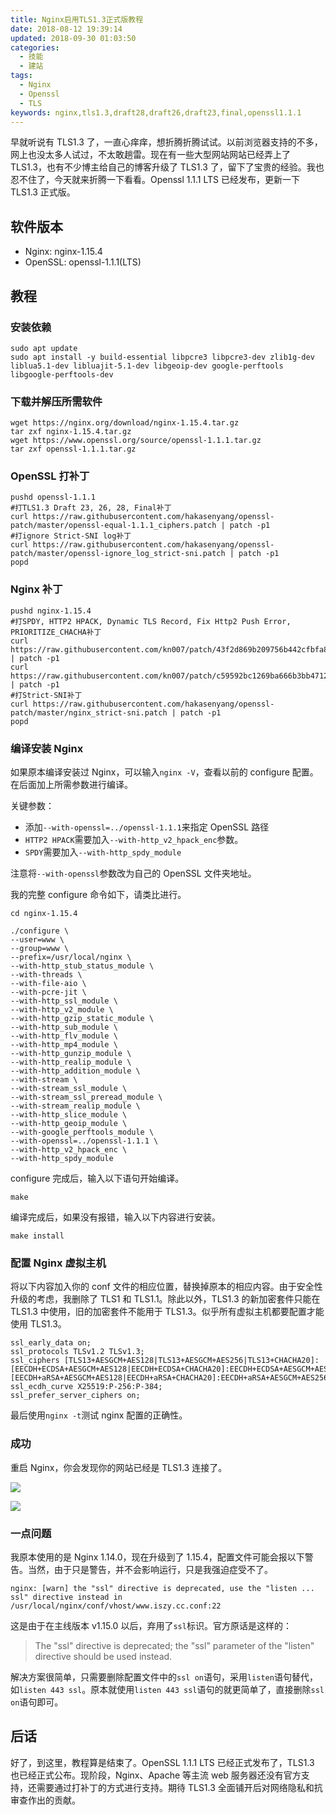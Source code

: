 ```yaml
---
title: Nginx启用TLS1.3正式版教程
date: 2018-08-12 19:39:14
updated: 2018-09-30 01:03:50
categories:
  - 技能
  - 建站
tags:
  - Nginx
  - Openssl
  - TLS
keywords: nginx,tls1.3,draft28,draft26,draft23,final,openssl1.1.1
---
```


早就听说有 TLS1.3 了，一直心痒痒，想折腾折腾试试。以前浏览器支持的不多，网上也没太多人试过，不太敢趟雷。现在有一些大型网站网站已经弄上了 TLS1.3，也有不少博主给自己的博客升级了 TLS1.3 了，留下了宝贵的经验。我也忍不住了，今天就来折腾一下看看。Openssl 1.1.1 LTS 已经发布，更新一下 TLS1.3 正式版。

<!--more-->

## 软件版本

- Nginx: nginx-1.15.4
- OpenSSL: openssl-1.1.1(LTS)

## 教程

### 安装依赖

```shell
sudo apt update
sudo apt install -y build-essential libpcre3 libpcre3-dev zlib1g-dev liblua5.1-dev libluajit-5.1-dev libgeoip-dev google-perftools libgoogle-perftools-dev
```

### 下载并解压所需软件

```shell
wget https://nginx.org/download/nginx-1.15.4.tar.gz
tar zxf nginx-1.15.4.tar.gz
wget https://www.openssl.org/source/openssl-1.1.1.tar.gz
tar zxf openssl-1.1.1.tar.gz
```

### OpenSSL 打补丁

```shell
pushd openssl-1.1.1
#打TLS1.3 Draft 23, 26, 28, Final补丁
curl https://raw.githubusercontent.com/hakasenyang/openssl-patch/master/openssl-equal-1.1.1_ciphers.patch | patch -p1
#打ignore Strict-SNI log补丁
curl https://raw.githubusercontent.com/hakasenyang/openssl-patch/master/openssl-ignore_log_strict-sni.patch | patch -p1
popd
```

### Nginx 补丁

```shell
pushd nginx-1.15.4
#打SPDY, HTTP2 HPACK, Dynamic TLS Record, Fix Http2 Push Error, PRIORITIZE_CHACHA补丁
curl https://raw.githubusercontent.com/kn007/patch/43f2d869b209756b442cfbfa861d653d993f16fe/nginx.patch | patch -p1
curl https://raw.githubusercontent.com/kn007/patch/c59592bc1269ba666b3bb471243c5212b50fd608/nginx_auto_using_PRIORITIZE_CHACHA.patch | patch -p1
#打Strict-SNI补丁
curl https://raw.githubusercontent.com/hakasenyang/openssl-patch/master/nginx_strict-sni.patch | patch -p1
popd
```

### 编译安装 Nginx

如果原本编译安装过 Nginx，可以输入`nginx -V`，查看以前的 configure 配置。在后面加上所需参数进行编译。

关键参数：

- 添加`--with-openssl=../openssl-1.1.1`来指定 OpenSSL 路径
- `HTTP2 HPACK`需要加入`--with-http_v2_hpack_enc`参数。
- `SPDY`需要加入`--with-http_spdy_module`

注意将`--with-openssl`参数改为自己的 OpenSSL 文件夹地址。

我的完整 configure 命令如下，请类比进行。

```shell
cd nginx-1.15.4

./configure \
--user=www \
--group=www \
--prefix=/usr/local/nginx \
--with-http_stub_status_module \
--with-threads \
--with-file-aio \
--with-pcre-jit \
--with-http_ssl_module \
--with-http_v2_module \
--with-http_gzip_static_module \
--with-http_sub_module \
--with-http_flv_module \
--with-http_mp4_module \
--with-http_gunzip_module \
--with-http_realip_module \
--with-http_addition_module \
--with-stream \
--with-stream_ssl_module \
--with-stream_ssl_preread_module \
--with-stream_realip_module \
--with-http_slice_module \
--with-http_geoip_module \
--with-google_perftools_module \
--with-openssl=../openssl-1.1.1 \
--with-http_v2_hpack_enc \
--with-http_spdy_module
```

configure 完成后，输入以下语句开始编译。

```shell
make
```

编译完成后，如果没有报错，输入以下内容进行安装。

```shell
make install
```

### 配置 Nginx 虚拟主机

将以下内容加入你的 conf 文件的相应位置，替换掉原本的相应内容。由于安全性升级的考虑，我删除了 TLS1 和 TLS1.1。除此以外，TLS1.3 的新加密套件只能在 TLS1.3 中使用，旧的加密套件不能用于 TLS1.3。似乎所有虚拟主机都要配置才能使用 TLS1.3。

```shell
ssl_early_data on;
ssl_protocols TLSv1.2 TLSv1.3;
ssl_ciphers [TLS13+AESGCM+AES128|TLS13+AESGCM+AES256|TLS13+CHACHA20]:[EECDH+ECDSA+AESGCM+AES128|EECDH+ECDSA+CHACHA20]:EECDH+ECDSA+AESGCM+AES256:EECDH+ECDSA+AES128+SHA:EECDH+ECDSA+AES256+SHA:[EECDH+aRSA+AESGCM+AES128|EECDH+aRSA+CHACHA20]:EECDH+aRSA+AESGCM+AES256:EECDH+aRSA+AES128+SHA:EECDH+aRSA+AES256+SHA:RSA+AES128+SHA:RSA+AES256+SHA:RSA+3DES;
ssl_ecdh_curve X25519:P-256:P-384;
ssl_prefer_server_ciphers on;
```

最后使用`nginx -t`测试 nginx 配置的正确性。

### 成功

重启 Nginx，你会发现你的网站已经是 TLS1.3 连接了。

![](https://img.iszy.cc/20190318215152.png)

![](https://img.iszy.cc/20190318215203.png)

### 一点问题

我原本使用的是 Nginx 1.14.0，现在升级到了 1.15.4，配置文件可能会报以下警告。当然，由于只是警告，并不会影响运行，只是我强迫症受不了。

```
nginx: [warn] the "ssl" directive is deprecated, use the "listen ... ssl" directive instead in /usr/local/nginx/conf/vhost/www.iszy.cc.conf:22
```

这是由于在主线版本 v1.15.0 以后，弃用了`ssl`标识。官方原话是这样的：

> The "ssl" directive is deprecated; the "ssl" parameter of the "listen" directive should be used instead.

解决方案很简单，只需要删除配置文件中的`ssl on`语句，采用`listen`语句替代，如`listen 443 ssl`。原本就使用`listen 443 ssl`语句的就更简单了，直接删除`ssl on`语句即可。

## 后话

好了，到这里，教程算是结束了。OpenSSL 1.1.1 LTS 已经正式发布了，TLS1.3 也已经正式公布。现阶段，Nginx、Apache 等主流 web 服务器还没有官方支持，还需要通过打补丁的方式进行支持。期待 TLS1.3 全面铺开后对网络隐私和抗审查作出的贡献。
